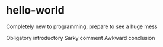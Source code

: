 # hello-world
Completely new to programming, prepare to see a huge mess

Obligatory introductory
Sarky comment
Awkward conclusion
